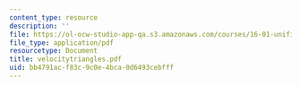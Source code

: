 ```yaml
---
content_type: resource
description: ''
file: https://ol-ocw-studio-app-qa.s3.amazonaws.com/courses/16-01-unified-engineering-i-ii-iii-iv-fall-2005-spring-2006/bb4791acf83c9c0e4bca0d6493cebfff_velocitytriangles.pdf
file_type: application/pdf
resourcetype: Document
title: velocitytriangles.pdf
uid: bb4791ac-f83c-9c0e-4bca-0d6493cebfff
---
```

